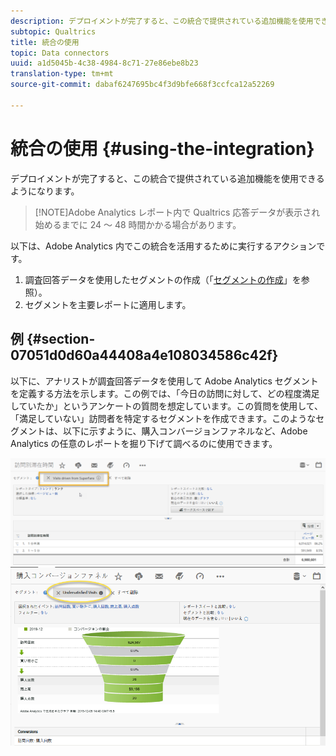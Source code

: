 ```yaml
---
description: デプロイメントが完了すると、この統合で提供されている追加機能を使用できるようになります。
subtopic: Qualtrics
title: 統合の使用
topic: Data connectors
uuid: a1d5045b-4c38-4984-8c71-27e86ebe8b23
translation-type: tm+mt
source-git-commit: dabaf6247695bc4f3d9bfe668f3ccfca12a52269

---
```



# 統合の使用 {#using-the-integration}

デプロイメントが完了すると、この統合で提供されている追加機能を使用できるようになります。

>[!NOTE]Adobe Analytics レポート内で Qualtrics 応答データが表示され始めるまでに 24 ～ 48 時間かかる場合があります。

以下は、Adobe Analytics 内でこの統合を活用するために実行するアクションです。

1. 調査回答データを使用したセグメントの作成（「[セグメントの作成](https://docs.adobe.com/content/help/ja-JP/analytics/components/segmentation/seg-home.html)」を参照）。
1. セグメントを主要レポートに適用します。

## 例 {#section-07051d0d60a44408a4e108034586c42f}

以下に、アナリストが調査回答データを使用して Adobe Analytics セグメントを定義する方法を示します。この例では、「今日の訪問に対して、どの程度満足していたか」というアンケートの質問を想定しています。この質問を使用して、「満足していない」訪問者を特定するセグメントを作成できます。このようなセグメントは、以下に示すように、購入コンバージョンファネルなど、Adobe Analytics の任意のレポートを掘り下げて調べるのに使用できます。

![](assets/using-1.png) ![](assets/using-2.png)

